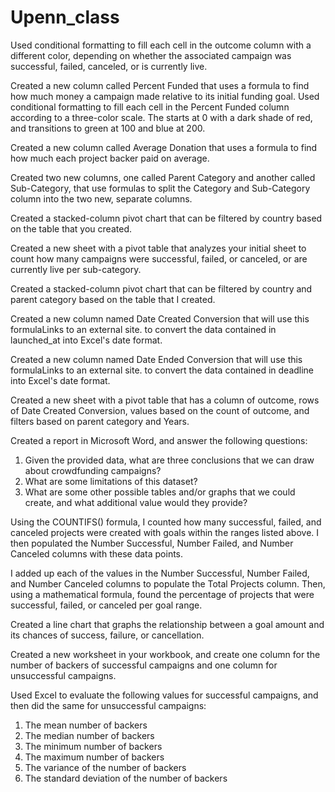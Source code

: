 # Upenn_class

Used conditional formatting to fill each cell in the outcome column with a different color, depending on whether the associated campaign was successful, failed, canceled, or is currently live.

Created a new column called Percent Funded that uses a formula to find how much money a campaign made relative to its initial funding goal.
Used conditional formatting to fill each cell in the Percent Funded column according to a three-color scale. The starts at 0 with a dark shade of red, and transitions to green at 100 and blue at 200.

Created a new column called Average Donation that uses a formula to find how much each project backer paid on average.

Created two new columns, one called Parent Category and another called Sub-Category, that use formulas to split the Category and Sub-Category column into the two new, separate columns.

Created a stacked-column pivot chart that can be filtered by country based on the table that you created.

Created a new sheet with a pivot table that analyzes your initial sheet to count how many campaigns were successful, failed, or canceled, or are currently live per sub-category.

Created a stacked-column pivot chart that can be filtered by country and parent category based on the table that I created.

Created a new column named Date Created Conversion that will use this formulaLinks to an external site. to convert the data contained in launched_at into Excel's date format.

Created a new column named Date Ended Conversion that will use this formulaLinks to an external site. to convert the data contained in deadline into Excel's date format.

Created a new sheet with a pivot table that has a column of outcome, rows of Date Created Conversion, values based on the count of outcome, and filters based on parent category and Years.

Created a report in Microsoft Word, and answer the following questions:
1. Given the provided data, what are three conclusions that we can draw about crowdfunding campaigns?
2. What are some limitations of this dataset?
3. What are some other possible tables and/or graphs that we could create, and what additional value would they provide?

Using the COUNTIFS() formula, I counted how many successful, failed, and canceled projects were created with goals within the ranges listed above. I then populated the Number Successful, Number Failed, and Number Canceled columns with these data points.

I added up each of the values in the Number Successful, Number Failed, and Number Canceled columns to populate the Total Projects column. Then, using a mathematical formula, found the percentage of projects that were successful, failed, or canceled per goal range.

Created a line chart that graphs the relationship between a goal amount and its chances of success, failure, or cancellation.

Created a new worksheet in your workbook, and create one column for the number of backers of successful campaigns and one column for unsuccessful campaigns.

Used Excel to evaluate the following values for successful campaigns, and then did the same for unsuccessful campaigns:
1. The mean number of backers
2. The median number of backers
3. The minimum number of backers
4. The maximum number of backers
5. The variance of the number of backers
6. The standard deviation of the number of backers



